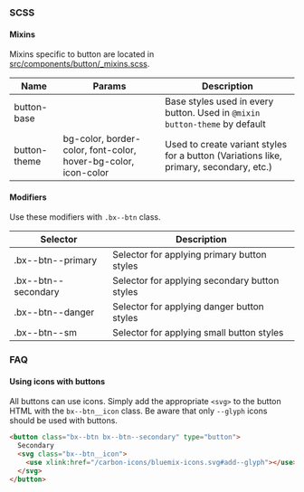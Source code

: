 ### SCSS

#### Mixins

Mixins specific to button are located in [src/components/button/_mixins.scss]().

| Name         | Params                                                         | Description                                                                            |
|--------------|----------------------------------------------------------------|----------------------------------------------------------------------------------------|
| button-base  |                                                                | Base styles used in every button. Used in `@mixin button-theme` by default             |
| button-theme | bg-color, border-color, font-color, hover-bg-color, icon-color | Used to create variant styles for a button (Variations like, primary, secondary, etc.) |


#### Modifiers

Use these modifiers with `.bx--btn` class.

| Selector            | Description                                   |
|---------------------|-----------------------------------------------|
| .bx--btn--primary   | Selector for applying primary button styles   |
| .bx--btn--secondary | Selector for applying secondary button styles |
| .bx--btn--danger    | Selector for applying danger button styles    |
| .bx--btn--sm        | Selector for applying small button styles     |


### FAQ

#### Using icons with buttons

All buttons can use icons. 
Simply add the appropriate `<svg>` to the button HTML with the `bx--btn__icon` class.
Be aware that only `--glyph` icons should be used with buttons.

```html
<button class="bx--btn bx--btn--secondary" type="button">
  Secondary
  <svg class="bx--btn__icon">
    <use xlink:href="/carbon-icons/bluemix-icons.svg#add--glyph"></use>
  </svg>
</button>
```
